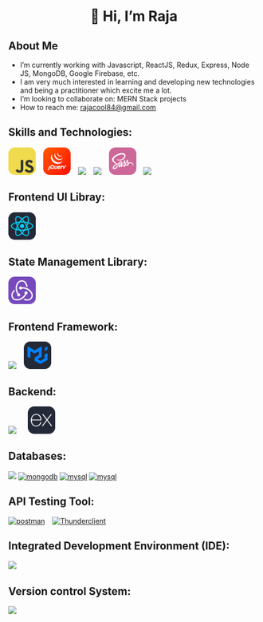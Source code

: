 ### <h1 align="center">👋 Hi, I’m Raja</h1>

## About Me

- I’m currently working with Javascript, ReactJS, Redux, Express, Node JS, MongoDB, Google Firebase, etc.
- I am very much interested in learning and developing new technologies and being a practitioner which excite me a lot.
- I’m looking to collaborate on: MERN Stack projects
- How to reach me: rajacool84@gmail.com

## Skills and Technologies:
<p align="left">
<a href="https://developer.mozilla.org/en-US/docs/Web/JavaScript" target="_blank"> <img src="https://github.com/tandpfun/skill-icons/raw/main/icons/JavaScript.svg" width="55px" /></a> &ensp;
<a href="https://jquery.com/" target="_blank"> <img src="https://github.com/tandpfun/skill-icons/raw/main/icons/JQuery.svg" width="55px" /></a> &ensp;
<a href="https://www.w3.org/html/" target="_blank"><img src="https://www.vectorlogo.zone/logos/w3_html5/w3_html5-ar21.svg"/></a> &ensp;
<a href="https://www.w3schools.com/css/" target="_blank"><img src="https://www.vectorlogo.zone/logos/w3_css/w3_css-ar21.svg" width="100px" /></a> &ensp;
<a href="https://sass-lang.com/" target="_blank"><img src="https://github.com/tandpfun/skill-icons/raw/main/icons/Sass.svg" width="55px" /></a> &ensp;
<a href="https://tailwindcss.com/" target="_blank"><img src="https://www.vectorlogo.zone/logos/tailwindcss/tailwindcss-ar21.svg" width="180px" /></a>
</p>

## Frontend UI Libray:
<p align="left">
    <a href="https://reactjs.org/" target="_blank"><img src="https://github.com/tandpfun/skill-icons/raw/main/icons/React-Dark.svg" width="55px" /></a>
</p>

## State Management Library:
<p align="left"><a href="https://redux.js.org" target="_blank"> <img src="https://raw.githubusercontent.com/tandpfun/skill-icons/main/icons/Redux.svg" width="55px" /></a></p>

## Frontend Framework:
<p align="left">
    <a href="https://getbootstrap.com" target="_blank"><img src="https://www.vectorlogo.zone/logos/getbootstrap/getbootstrap-ar21.svg"/></a> &ensp;
    <a href="https://mui.com/" target="_blank"><img src="https://github.com/tandpfun/skill-icons/raw/main/icons/MaterialUI-Dark.svg" width="55px" /></a>
</p>

## Backend:
<p align="left">
<a href="https://nodejs.org" style="padding-right:8px;" target="_blank"> <img src="https://www.vectorlogo.zone/logos/nodejs/nodejs-horizontal.svg" width="120px" /></a> &ensp;
<a href="https://expressjs.com" target="_blank"><img src="https://github.com/tandpfun/skill-icons/raw/main/icons/ExpressJS-Dark.svg" alt="express" width="55px" /></a>
</p>

## Databases:
<p align="left">
<a href="https://firebase.google.com/" target="_blank"><img src="https://www.vectorlogo.zone/logos/firebase/firebase-ar21.svg"/></a> 
<a href="https://www.mongodb.com/" target="_blank"><img src="https://www.vectorlogo.zone/logos/mongodb/mongodb-ar21.svg" alt="mongodb" /></a> 
<a href="https://www.mysql.com/" target="_blank"><img src="https://www.vectorlogo.zone/logos/mysql/mysql-ar21.svg" alt="mysql" /></a> 
<a href="https://www.postgresql.org/" target="_blank"><img src="https://www.vectorlogo.zone/logos/postgresql/postgresql-ar21.svg" alt="mysql" /></a> 
</p>

## API Testing Tool:
<p align="left">
<a href="https://postman.com" target="_blank"><img src="https://www.vectorlogo.zone/logos/getpostman/getpostman-ar21.svg" alt="postman" width="155px" /></a> &ensp;
<a href="https://www.thunderclient.com/" target="_blank"><img src="https://encrypted-tbn0.gstatic.com/images?q=tbn:ANd9GcTYc7Hrt21jvrKVL78u__E_pJJp0moB9wK5C5gI1_s&s=0" alt="Thunderclient" width="55px" /></a>
</p>

## Integrated Development Environment (IDE):
<p align="left"><a href="https://code.visualstudio.com/" target="_blank"> <img src="https://www.vectorlogo.zone/logos/visualstudio_code/visualstudio_code-ar21.svg" width="155px" /></a></p>

## Version control System:
<p align="left"><a href="https://git-scm.com/" target="_blank"><img src="https://www.vectorlogo.zone/logos/git-scm/git-scm-ar21.svg"/></a></p>

<!---
raja1205/raja1205 is a ✨ special ✨ repository because its `README.md` (this file) appears on your GitHub profile.
You can click the Preview link to take a look at your changes.
--->
